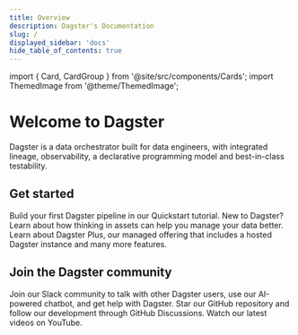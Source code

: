 ```yaml
---
title: Overview
description: Dagster's Documentation
slug: /
displayed_sidebar: 'docs'
hide_table_of_contents: true
---
```


import { Card, CardGroup } from '@site/src/components/Cards';
import ThemedImage from '@theme/ThemedImage';

# Welcome to Dagster

Dagster is a data orchestrator built for data engineers, with integrated lineage, observability, a declarative programming model and best-in-class testability.

<CodeExample filePath="getting-started/hello-world.py" language="python" />
<ThemedImage
  alt="Docusaurus themed image"
  style={{width:'100%', height: 'auto'}}
  sources={{
    light: './img/getting-started/lineage-light.jpg',
    dark: './img/getting-started/lineage-dark.jpg',
  }}
/>

## Get started

<CardGroup cols={3}>
  <Card title="Quickstart" href="/getting-started/quickstart" imagePath="./img/getting-started/icon-start.svg">
      Build your first Dagster pipeline in our Quickstart tutorial.
  </Card>
  <Card title="Thinking in Assets"  href="/guides/build/assets-concepts/assets" imagePath="./img/getting-started/icon-assets.svg">
    New to Dagster? Learn about how thinking in assets can help you manage your data better.
  </Card>
  <Card title="Dagster Plus" href="/dagster-plus" imagePath="./img/getting-started/icon-plus.svg">
    Learn about Dagster Plus, our managed offering that includes a hosted Dagster instance and many more features.
  </Card>
</CardGroup>

## Join the Dagster community

<CardGroup cols={3}>
  <Card title="Slack" href="https://dagster.io/slack" imagePath="./img/getting-started/icon-slack.svg">
    Join our Slack community to talk with other Dagster users, use our AI-powered chatbot, and get help with Dagster.
  </Card>
  <Card title="GitHub" href="https://github.com/dagster-io/dagster" imagePath="./img/getting-started/icon-github.svg">
    Star our GitHub repository and follow our development through GitHub Discussions.
  </Card>
  <Card title="Youtube" href="https://www.youtube.com/@dagsterio" imagePath="./img/getting-started/icon-youtube.svg">
    Watch our latest videos on YouTube.
  </Card>
</CardGroup>
